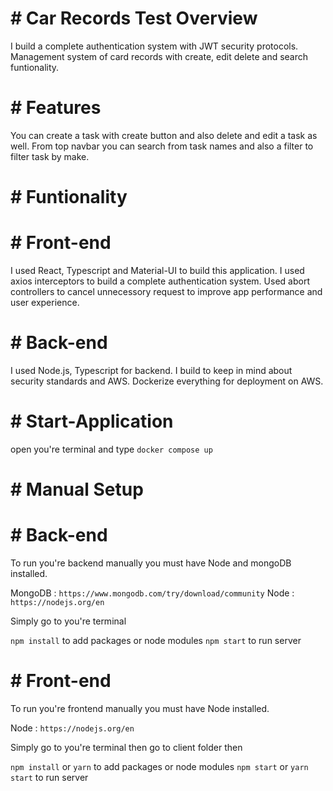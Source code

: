 # # Car Records Test Overview

I build a complete authentication system with JWT security protocols. Management system of card records with create, edit delete and search funtionality.

# # Features

You can create a task with create button and also delete and edit a task as well. From top navbar you can search from task names and also a filter to filter task by make.

# # Funtionality
# # Front-end
I used React, Typescript and Material-UI to build this application. I used axios interceptors to build a complete authentication system. Used abort controllers to cancel unnecessory request to improve app performance and user experience.

# # Back-end
I used Node.js, Typescript for backend. I build to keep in mind about security standards and AWS. Dockerize everything for deployment on AWS.

# # Start-Application

open you're terminal and type 
``` docker compose up ```

# # Manual Setup

# # Back-end
To run you're backend manually you must have Node and mongoDB installed.

MongoDB : ```https://www.mongodb.com/try/download/community```
Node : ```https://nodejs.org/en```

Simply go to you're terminal

```npm install``` to add packages or node modules
```npm start``` to run server

# # Front-end

To run you're frontend manually you must have Node installed.

Node : ```https://nodejs.org/en```

Simply go to you're terminal then go to client folder then

```npm install``` or ```yarn``` to add packages or node modules
```npm start``` or ```yarn start``` to run server